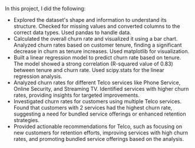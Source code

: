 In this project, I did the following:
- Explored the dataset's shape and information to understand its structure. Checked for missing values and converted columns to the correct data types. Used pandas to handle data.
- Calculated the overall churn rate and visualized it using a bar chart. Analyzed churn rates based on customer tenure, finding a significant decrease in churn as tenure increases. Used matplotlib for visualization.
- Built a linear regression model to predict churn rate based on tenure. The model showed a strong correlation (R-squared value of 0.83) between tenure and churn rate. Used scipy.stats for the linear regression analysis.
- Analyzed churn rates for different Telco services like Phone Service, Online Security, and Streaming TV. Identified services with higher churn rates, providing insights for targeted improvements.
- Investigated churn rates for customers using multiple Telco services. Found that customers with 2 services had the highest churn rate, suggesting a need for bundled service offerings or enhanced retention strategies.
- Provided actionable recommendations for Telco, such as focusing on new customers for retention efforts, improving services with high churn rates, and promoting bundled service offerings based on the analysis.

